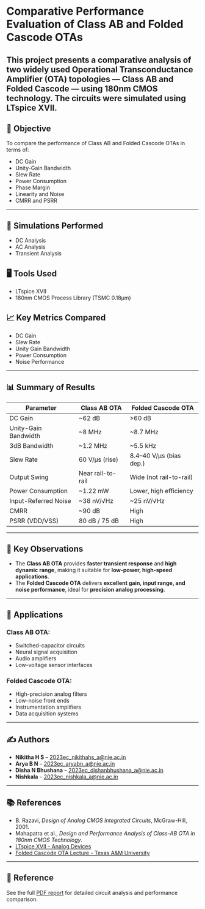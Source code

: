 # Comparative Performance Evaluation of Class AB and Folded Cascode OTAs

This project presents a comparative analysis of two widely used Operational Transconductance Amplifier (OTA) topologies — Class AB and Folded Cascode — using 180nm CMOS technology. The circuits were simulated using LTspice XVII.
---

## 🧠 Objective

To compare the performance of Class AB and Folded Cascode OTAs in terms of:

- DC Gain
- Unity-Gain Bandwidth
- Slew Rate
- Power Consumption
- Phase Margin
- Linearity and Noise
- CMRR and PSRR

---

## 🧪 Simulations Performed
- DC Analysis
- AC Analysis
- Transient Analysis

## 🖥️ Tools Used
- LTspice XVII
- 180nm CMOS Process Library (TSMC 0.18μm)

## 📈 Key Metrics Compared
- DC Gain
- Slew Rate
- Unity Gain Bandwidth
- Power Consumption
- Noise Performance

---

## 📊 Summary of Results

| Parameter              | Class AB OTA         | Folded Cascode OTA       |
|------------------------|----------------------|---------------------------|
| DC Gain                | ~62 dB               | >60 dB                    |
| Unity-Gain Bandwidth   | ~8 MHz               | ~8.7 MHz                  |
| 3dB Bandwidth          | ~1.2 MHz             | ~5.5 kHz                  |
| Slew Rate              | 60 V/µs (rise)       | 8.4–40 V/µs (bias dep.)   |
| Output Swing           | Near rail-to-rail    | Wide (not rail-to-rail)   |
| Power Consumption      | ~1.22 mW             | Lower, high efficiency    |
| Input-Referred Noise   | ~38 nV/√Hz           | ~25 nV/√Hz                |
| CMRR                   | ~90 dB               | High                      |
| PSRR (VDD/VSS)         | 80 dB / 75 dB        | High                      |

---

## 🧠 Key Observations

- The **Class AB OTA** provides **faster transient response** and **high dynamic range**, making it suitable for **low-power, high-speed applications**.
- The **Folded Cascode OTA** delivers **excellent gain, input range, and noise performance**, ideal for **precision analog processing**.

---

## 🎯 Applications

### Class AB OTA:
- Switched-capacitor circuits
- Neural signal acquisition
- Audio amplifiers
- Low-voltage sensor interfaces

### Folded Cascode OTA:
- High-precision analog filters
- Low-noise front ends
- Instrumentation amplifiers
- Data acquisition systems

---

## ✍️ Authors

- **Nikitha H S** – [2023ec_nikithahs_a@nie.ac.in](mailto:2023ec_nikithahs_a@nie.ac.in)  
- **Arya B N** – [2023ec_aryabn_a@nie.ac.in](mailto:2023ec_aryabn_a@nie.ac.in)  
- **Disha N Bhushana** – [2023ec_dishanbhushana_a@nie.ac.in](mailto:2023ec_dishanbhushana_a@nie.ac.in)  
- **Nishkala** – [2023ec_nishkala_a@nie.ac.in](mailto:2023ec_nishkala_a@nie.ac.in)

---

## 📚 References

- B. Razavi, *Design of Analog CMOS Integrated Circuits*, McGraw-Hill, 2001.
- Mahapatra et al., *Design and Performance Analysis of Class-AB OTA in 180nm CMOS Technology*.
- [LTspice XVII - Analog Devices](https://www.analog.com/en/design-center/design-tools-and-calculators/ltspice-simulator.html)
- [Folded Cascode OTA Lecture - Texas A&M University](https://people.engr.tamu.edu/spalermo/ecen474/lecture14_ee474_folded_cascode_ota.pdf)

---
## 📃 Reference
See the full [PDF report](report/FINALLICSIMULATIONREPORT.pdf) for detailed circuit analysis and performance comparison.

